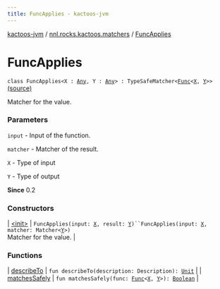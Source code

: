 ```yaml
---
title: FuncApplies - kactoos-jvm
---
```


[kactoos-jvm](../../index.html) / [nnl.rocks.kactoos.matchers](../index.html) / [FuncApplies](./index.html)

# FuncApplies

`class FuncApplies<X : `[`Any`](https://kotlinlang.org/api/latest/jvm/stdlib/kotlin/-any/index.html)`, Y : `[`Any`](https://kotlinlang.org/api/latest/jvm/stdlib/kotlin/-any/index.html)`> : TypeSafeMatcher<`[`Func`](../../nnl.rocks.kactoos/-func/index.html)`<`[`X`](index.html#X)`, `[`Y`](index.html#Y)`>>` [(source)](https://github.com/neonailol/kactoos/blob/master/kactoos-jvm/src/main/kotlin/nnl/rocks/kactoos/matchers/FuncApplies.kt#L23)

Matcher for the value.

### Parameters

`input` - Input of the function.

`matcher` - Matcher of the result.

`X` - Type of input

`Y` - Type of output

**Since**
0.2

### Constructors

| [&lt;init&gt;](-init-.html) | `FuncApplies(input: `[`X`](index.html#X)`, result: `[`Y`](index.html#Y)`)``FuncApplies(input: `[`X`](index.html#X)`, matcher: Matcher<`[`Y`](index.html#Y)`>)`<br>Matcher for the value. |

### Functions

| [describeTo](describe-to.html) | `fun describeTo(description: Description): `[`Unit`](https://kotlinlang.org/api/latest/jvm/stdlib/kotlin/-unit/index.html) |
| [matchesSafely](matches-safely.html) | `fun matchesSafely(func: `[`Func`](../../nnl.rocks.kactoos/-func/index.html)`<`[`X`](index.html#X)`, `[`Y`](index.html#Y)`>): `[`Boolean`](https://kotlinlang.org/api/latest/jvm/stdlib/kotlin/-boolean/index.html) |

